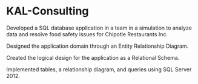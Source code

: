 # KAL-Consulting

Developed a SQL database application in a team in a simulation to analyze data and resolve food safety issues for Chipotle Restaurants Inc.

Designed the application domain through an Entity Relationship Diagram.

Created the logical design for the application as a Relational Schema.

Implemented tables, a relationship diagram, and queries using SQL Server 2012.
